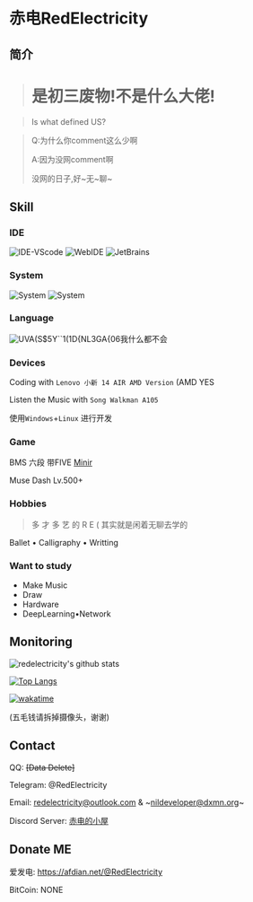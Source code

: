 # 赤电RedElectricity

## 简介

> # 是初三废物!不是什么大佬!

> Is what defined US?

> Q:为什么你comment这么少啊
> 
> A:因为没网comment啊
> 
> 没网的日子,好~无~聊~

## Skill

### IDE

![IDE-VScode](https://img.shields.io/badge/IDE-VScode-blue)  ![WebIDE](https://img.shields.io/badge/WebIDE-repl.it-lightgrey) ![JetBrains](https://img.shields.io/badge/JetBrains-IDE-blue)

### System

![System](https://img.shields.io/badge/System-Linux-yellow) ![System](https://img.shields.io/badge/System-Windows-blue)

### Language

![UVA(S$5Y``1(1D{NL3GA{06](https://user-images.githubusercontent.com/75127571/157818098-684dc05d-57cb-4746-bb87-958b5080ab1d.png)我什么都不会

### Devices

Coding with `Lenovo 小新 14 AIR AMD Version` (AMD YES

Listen the Music with `Song Walkman A105`

使用`Windows`+`Linux` 进行开发

### Game

BMS 六段 带FIVE [Minir](https://www.gaftalk.com/minir/#/viewer/user/71504ca2-ea3b-4bd7-861c-5c8d5dc2e59c)

Muse Dash Lv.500+

### Hobbies

> 多 才 多 艺 的 R E ( 其实就是闲着无聊去学的

Ballet • Calligraphy • Writting 

### Want to study
 - Make Music
 - Draw
 - Hardware
 - DeepLearning•Network

## Monitoring

![redelectricity's github stats](https://github-readme-stats.vercel.app/api?username=redelectricity&show_icons=true)

[![Top Langs](https://github-readme-stats.vercel.app/api/top-langs/?username=redelectricity&langs_count=8)](https://github.com/anuraghazra/github-readme-stats)

[![wakatime](https://wakatime.com/badge/user/7bbb165f-a32b-491f-90fd-02da3e8c020a.svg)](https://wakatime.com/@7bbb165f-a32b-491f-90fd-02da3e8c020a)

(五毛钱请拆掉摄像头，谢谢)

## Contact
QQ: ~~[Data Delete]~~

Telegram: @RedElectricity

Email: redelectricity@outlook.com & ~nildeveloper@dxmn.org~

Discord Server: [赤电的小屋](https://discord.gg/CkvmKSwzAf)

## Donate ME

爱发电: https://afdian.net/@RedElectricity

BitCoin: NONE
